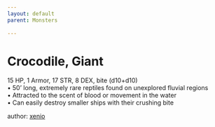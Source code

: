 ```yaml
---
layout: default
parent: Monsters 
   
--- 
```

# Crocodile, Giant
15 HP, 1 Armor, 17 STR, 8 DEX, bite (d10+d10)  
• 50’ long, extremely rare reptiles found on unexplored fluvial regions  
• Attracted to the scent of blood or movement in the water  
• Can easily destroy smaller ships with their crushing bite  




author: [xenio](https://xenioinabottle.blogspot.com/2021/02/classic-monsters-for-cairnito-part-1.html) 


